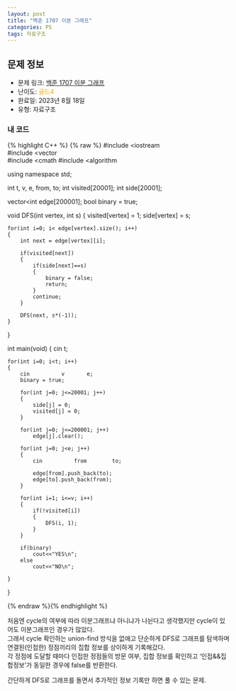 ```yaml
---
layout: post
title: "백준 1707 이분 그래프"
categories: PS
tags: 자료구조
---
```


## 문제 정보
- 문제 링크: [백준 1707 이분 그래프](https://www.acmicpc.net/problem/1707)
- 난이도: <span style="color:#FFA500">골드4</span>
- 완료일: 2023년 8월 18일
- 유형: 자료구조

### 내 코드

{% highlight C++ %} {% raw %}
#include <iostream	
#include <vector	
#include <cmath	
#include <algorithm	

using namespace std;

int t, v, e, from, to;
int visited[20001];
int side[20001];

vector<int	 edge[200001];
bool binary = true;

void DFS(int vertex, int s)
{
	visited[vertex] = 1;
	side[vertex] = s;
	
	for(int i=0; i< edge[vertex].size(); i++)
	{
		int next = edge[vertex][i];
		
		if(visited[next])
		{
			if(side[next]==s)
			{
				binary = false;
				return;
			}
			continue;
		}
		
		DFS(next, s*(-1));
	}
}

int main(void)
{
	cin 		 t;
	
	for(int i=0; i<t; i++)
	{	
		cin 		 v 		 e;
		binary = true;
		
		for(int j=0; j<=20001; j++) 
		{
			side[j] = 0;
			visited[j] = 0;
		}
		
		for(int j=0; j<=200001; j++) 
			edge[j].clear();
		
		for(int j=0; j<e; j++)
		{
			cin 		 from 		 to;
			
			edge[from].push_back(to);
			edge[to].push_back(from);
		}
		
		for(int i=1; i<=v; i++)
		{
			if(!visited[i])
			{
				DFS(i, 1);
			}
		}
		
		if(binary)
			cout<<"YES\n";
		else
			cout<<"NO\n";
		
	}
}

{% endraw %}{% endhighlight %}

처음엔 cycle의 여부에 따라 이분그래프냐 아니냐가 나뉜다고 생각했지만 cycle이 있어도 이분그래프인 경우가 많았다.   
그래서 cycle 확인하는 union-find 방식을 없애고 단순하게 DFS로 그래프를 탐색하며 연결된(인접한) 정점끼리의 집합 정보를 상이하게 기록해갔다.   
각 정점에 도달할 때마다 인접한 정점들의 방문 여부, 집합 정보를 확인하고 ‘인접&&집합정보’가 동일한 경우에 false를 반환한다.  

간단하게 DFS로 그래프를 돌면서 추가적인 정보 기록만 하면 풀 수 있는 문제.
